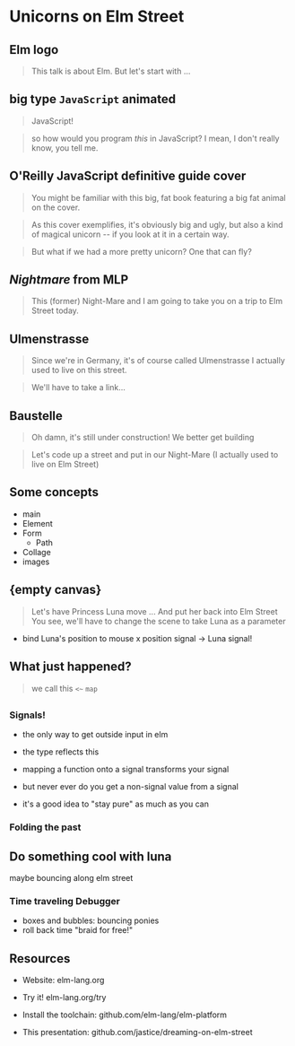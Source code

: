 # Unicorns on Elm Street

## Elm logo

> This talk is about Elm. But let's start with ...

## big type `JavaScript` animated

> JavaScript!

> so how would you program *this* in JavaScript?
> I mean, I don't really know, you tell me.


## O'Reilly JavaScript definitive guide cover

> You might be familiar with this big, fat book featuring a big fat animal on the cover.

> As this cover exemplifies, it's obviously big and ugly, but also a kind of magical unicorn --
if you look at it in a certain way.

> But what if we had a more pretty unicorn?
> One that can fly?

## _Nightmare_ from MLP

> This (former) Night-Mare and I am going to take you on a trip to Elm Street today.

## Ulmenstrasse

> Since we're in Germany, it's of course called Ulmenstrasse
> I actually used to live on this street.

> We'll have to take a link...

## Baustelle

> Oh damn, it's still under construction!
> We better get building

> Let's code up a street and put in our Night-Mare
> (I actually used to live on Elm Street)

## Some concepts

* main
* Element
* Form
    * Path
* Collage
* images

## {empty canvas}

> Let's have Princess Luna move ...
> And put her back into Elm Street
> You see, we'll have to change the scene to take Luna as a parameter

* bind Luna's position to mouse x position signal -> Luna signal!

## What just happened?

> we call this `<~` `map`


## <lighthouse or radio or something>

### Signals!

* the only way to get outside input in elm
* the type reflects this

* mapping a function onto a signal transforms your signal
* but never ever do you get a non-signal value from a signal
* it's a good idea to "stay pure" as much as you can

### Folding the past

## Do something cool with luna

maybe bouncing along elm street

### Time traveling Debugger

* boxes and bubbles: bouncing ponies
* roll back time "braid for free!"


## Resources

* Website: elm-lang.org
* Try it! elm-lang.org/try
* Install the toolchain: github.com/elm-lang/elm-platform

* This presentation: github.com/jastice/dreaming-on-elm-street
